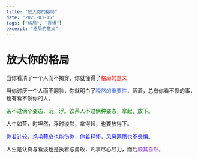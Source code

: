 ```yaml
---
title: "放大你的格局"
date: "2025-03-15"
tags: ["格局", "畏惧"]
excerpt: "格局的意义"
---
```


# 放大你的格局

当你看清了一个人而不揭穿，你就懂得了<font color="red">格局的意义</font>

当你讨厌一个人而不翻脸，你就明白了<font color="#4169e1">释然的重要性，</font>活着，总有你看不惯的事，也有看不惯你的人。

<font color="green">茶不过俩个姿态，沉，浮。饮茶人不过俩种姿态，拿起，放下。</font>

人生如茶，时坦然，浮时淡然，拿得起，也要放得下。

<font color="#0000ff">你若计较，鸡毛蒜皮也能伤你，你若释怀，风风兩雨也不畏惧。</font>

人生是认真与看淡也是执着与勇敢，凡事尽心尽力，而后<font color="#8a2be2">顺其自然。</font>

